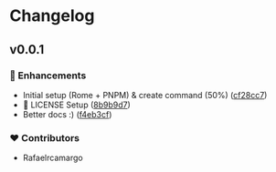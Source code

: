 # Changelog

## v0.0.1

### 🚀 Enhancements

- Initial setup (Rome + PNPM) & create command (50%) ([cf28cc7](https://github.com/rafaelrcamargo/didit/commit/cf28cc7))
- 🔨  LICENSE Setup ([8b9b9d7](https://github.com/rafaelrcamargo/didit/commit/8b9b9d7))
- Better docs :) ([f4eb3cf](https://github.com/rafaelrcamargo/didit/commit/f4eb3cf))

### ❤️  Contributors

- Rafaelrcamargo
